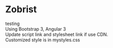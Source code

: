 # Zobrist
testing </br>
Using Bootstrap 3, Angular 3 </br>
Update script link and stylesheet link if use CDN.</br>
Customized style is in mystyles.css</br>
